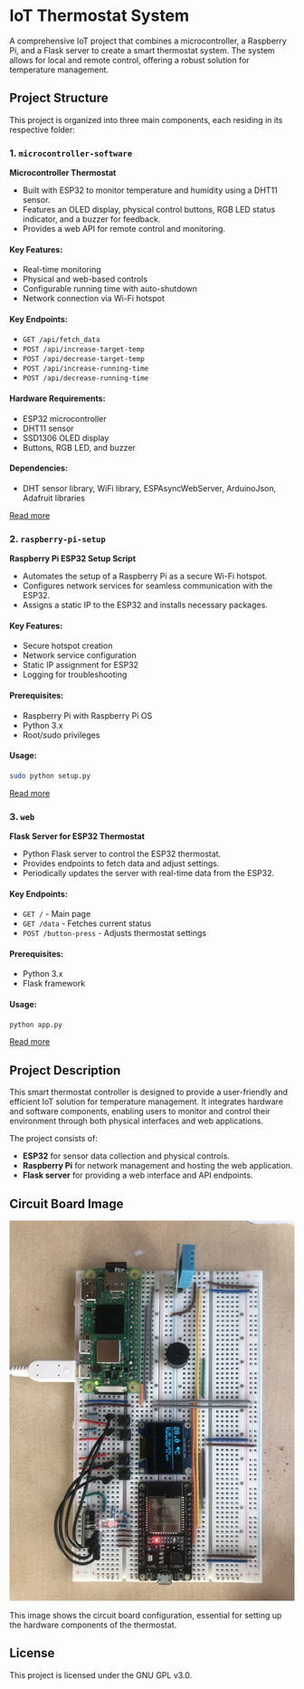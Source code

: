 # IoT Thermostat System

A comprehensive IoT project that combines a microcontroller, a Raspberry Pi, and a Flask server to create a smart thermostat system. The system allows for local and remote control, offering a robust solution for temperature management.

## Project Structure

This project is organized into three main components, each residing in its respective folder:

### 1. `microcontroller-software`

**Microcontroller Thermostat**

- Built with ESP32 to monitor temperature and humidity using a DHT11 sensor.
- Features an OLED display, physical control buttons, RGB LED status indicator, and a buzzer for feedback.
- Provides a web API for remote control and monitoring.

#### Key Features:
- Real-time monitoring
- Physical and web-based controls
- Configurable running time with auto-shutdown
- Network connection via Wi-Fi hotspot

#### Key Endpoints:
- `GET /api/fetch_data`
- `POST /api/increase-target-temp`
- `POST /api/decrease-target-temp`
- `POST /api/increase-running-time`
- `POST /api/decrease-running-time`

#### Hardware Requirements:
- ESP32 microcontroller
- DHT11 sensor
- SSD1306 OLED display
- Buttons, RGB LED, and buzzer

#### Dependencies:
- DHT sensor library, WiFi library, ESPAsyncWebServer, ArduinoJson, Adafruit libraries

[Read more](microcontroller-software/README.md)

### 2. `raspberry-pi-setup`

**Raspberry Pi ESP32 Setup Script**

- Automates the setup of a Raspberry Pi as a secure Wi-Fi hotspot.
- Configures network services for seamless communication with the ESP32.
- Assigns a static IP to the ESP32 and installs necessary packages.

#### Key Features:
- Secure hotspot creation
- Network service configuration
- Static IP assignment for ESP32
- Logging for troubleshooting

#### Prerequisites:
- Raspberry Pi with Raspberry Pi OS
- Python 3.x
- Root/sudo privileges

#### Usage:
```bash
sudo python setup.py
```

[Read more](raspberry-pi-setup/README.md)

### 3. `web`

**Flask Server for ESP32 Thermostat**

- Python Flask server to control the ESP32 thermostat.
- Provides endpoints to fetch data and adjust settings.
- Periodically updates the server with real-time data from the ESP32.

#### Key Endpoints:
- `GET /` - Main page
- `GET /data` - Fetches current status
- `POST /button-press` - Adjusts thermostat settings

#### Prerequisites:
- Python 3.x
- Flask framework

#### Usage:
```bash
python app.py
```

[Read more](web/README.md)

## Project Description

This smart thermostat controller is designed to provide a user-friendly and efficient IoT solution for temperature management. It integrates hardware and software components, enabling users to monitor and control their environment through both physical interfaces and web applications.

The project consists of:
- **ESP32** for sensor data collection and physical controls.
- **Raspberry Pi** for network management and hosting the web application.
- **Flask server** for providing a web interface and API endpoints.

## Circuit Board Image

![Circuit Board](circuit-board.jpg)

This image shows the circuit board configuration, essential for setting up the hardware components of the thermostat.

## License

This project is licensed under the GNU GPL v3.0.
